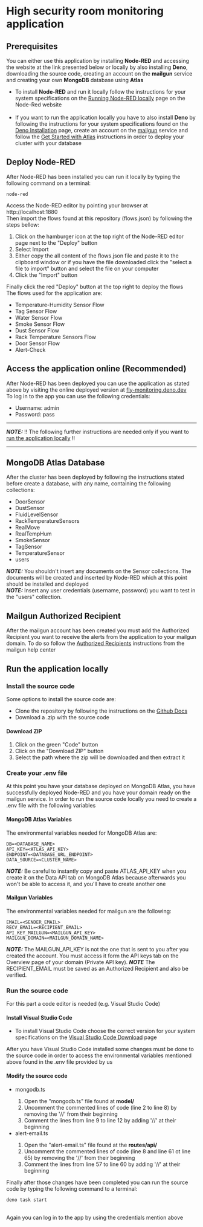 # High security room monitoring application

## Prerequisites

You can either use this application by installing <strong>Node-RED</strong> 
and accessing the website at the link presented below or locally by also installing 
<strong>Deno</strong>, 
downloading the source code,
creating an account on the <strong>mailgun</strong> service
and creating
your own <strong>MongoDB</strong> database using <strong>Atlas</strong>

<ul>
    <li>
        To install <strong>Node-RED</strong> and run it locally follow the instructions 
        for your system specifications on the 
        <a href=https://nodered.org/docs/getting-started/local>Running Node-RED locally</a> page 
        on the Node-Red website
    </li>
    <br>
    <li>
        If you want to run the application locally you have to also install <b>Deno</b> by 
        following the instructions for your system specifications found on the 
        <a href="https://deno.land/manual@v1.30.3/getting_started/installation">Deno Installation</a> 
        page,
        create an account on the <a href="https://www.mailgun.com/">mailgun</a> service
        and follow the 
        <a href="https://www.mongodb.com/docs/atlas/getting-started/">Get Started with Atlas</a>
        instructions in order to deploy your cluster with your database
    </li>
</ul>

## Deploy Node-RED
After Node-RED has been installed you can run it locally by typing the following command on a terminal:
<br>

```
node-red
```

Access the Node-RED editor by pointing your browser at <a>http://localhost:1880</a> 
<br>
Then import the flows found at this repository (flows.json) by following the steps bellow:

<ol>
    <li>Click on the hamburger icon at the top right of the Node-RED editor page next to the "Deploy" button</li>
    <li>Select Import</li>
    <li>Either copy the all content of the flows.json file and paste it to the clipboard window or if you have the
        file downloaded click the "select a file to import" button and select the file on your computer
    </li>
    <li>Click the "Import" button</li>
</ol>
Finally click the red "Deploy" button at the top right to deploy the flows
<br>
The flows used for the application are:
<ul>
    <li>Temperature-Humidity Sensor Flow</li>
    <li>Tag Sensor Flow</li>
    <li>Water Sensor Flow</li>
    <li>Smoke Sensor Flow</li>
    <li>Dust Sensor Flow</li>
    <li>Rack Temperature Sensors Flow</li>
    <li>Door Sensor Flow</li>
    <li>Alert-Check</li>
</ul>

## Access the application online (Recommended)
After Node-RED has been deployed you can use the application as stated above by visiting the 
online deployed version at <a href=https://fly-monitoring.deno.dev/>fly-monitoring.deno.dev</a>
<br>
To log in to the app you can use the following credentials:
<ul>
    <li>Username: admin</li>
    <li>Password: pass</li>
</ul>
<hr>

**_NOTE:_**  !! The following further instructions are needed only if you want to <u>run the application locally</u> !!

<hr>

## MongoDB Atlas Database
After the cluster has been deployed by following the instructions stated before create a database, with any name,
containing the following collections:
<ul>
    <li>DoorSensor</li>
    <li>DustSensor</li>
    <li>FluidLevelSensor</li>
    <li>RackTemperatureSensors</li>
    <li>RealMove</li>
    <li>RealTempHum</li>
    <li>SmokeSensor</li>
    <li>TagSensor</li>
    <li>TemperatureSensor</li>
    <li>users</li>
</ul>

**_NOTE:_**  You shouldn't insert any documents on the Sensor collections. The documents will be created and inserted
by Node-RED which at this point should be installed and deployed
<br>
**_NOTE:_**  Insert any user credentials (username, password) you want to test in the "users" collection.

## Mailgun Authorized Recipient
After the mailgun account has been created you must add the Authorized Recipient you want to receive the alerts from the 
application to your mailgun domain. To do so follow the 
<a href=https://help.mailgun.com/hc/en-us/articles/217531258-Authorized-Recipients>Authorized Recipients</a> 
instructions from the mailgun help center

## Run the application locally 

### Install the source code
Some options to install the source code are:
<ul>
    <li>
        Clone the repository by following the instructions on the 
        <a href=https://docs.github.com/en/repositories/creating-and-managing-repositories/cloning-a-repository>
            Github Docs
        </a>
    </li>
    <li>
        Download a .zip with the source code
    </li>
</ul>

#### Download ZIP
<ol>
    <li>Click on the green "Code" button</li>
    <li>Click on the "Download ZIP" button</li>
    <li>Select the path where the zip will be downloaded and then extract it</li>
</ol>

### Create your .env file 
At this point you have your database deployed on MongoDB Atlas, you have successfully deployed Node-RED and 
you have your domain ready on the mailgun service. In order to
run the source code locally you need to create a .env file with the following variables
#### MongoDB Atlas Variables
The environmental variables needed for MongoDB Atlas are:

```
DB=<DATABASE_NAME>
API_KEY=<ATLAS_API_KEY>
ENDPOINT=<DATABASE_URL_ENDPOINT>
DATA_SOURCE=<CLUSTER_NAME>
```

**_NOTE:_**  Be careful to instantly copy and paste ATLAS_API_KEY when you create it on the Data API tab on MongoDB Atlas
because afterwards you won't be able to access it, and you'll have to create another one

#### Mailgun Variables
The environmental variables needed for mailgun are the following:
<br>

```
EMAIL=<SENDER_EMAIL>
RECV_EMAIL=<RECIPIENT_EMAIL>
API_KEY_MAILGUN=<MAILGUN_API_KEY>
MAILGUN_DOMAIN=<MAILGUN_DOMAIN_NAME>
```

**_NOTE:_**  The MAILGUN_API_KEY is not the one that is sent to you after you created the account. You must access it 
form the API keys tab on the Overview page of your domain (Private API key).
**_NOTE_** The RECIPIENT_EMAIL must be saved as an Authorized Recipient and also be verified.
### Run the source code
For this part a code editor is needed (e.g. Visual Studio Code)
#### Install Visual Studio Code
<ul>
    <li>To install Visual Studio Code choose the correct version for your system specifications on the 
    <a href=https://code.visualstudio.com/Download>Visual Studio Code Download</a> page</li>
</ul>

After you have Visual Studio Code installed some changes must be done to the source code in order to access the 
environmental variables mentioned above found in the .env file provided by us

#### Modify the source code
<ul>
    <li>mongodb.ts</li>
    <ol>
        <li>Open the "mongodb.ts" file found at <strong>model/</strong></li>
        <li>Uncomment the commented lines of code (line 2 to line 8) by removing the '//' from their beginning</li>
        <li>Comment the lines from line 9 to line 12 by adding '//' at their beginning</li>
    </ol>
    <li>alert-email.ts</li>
    <ol>
        <li>Open the "alert-email.ts" file found at the <strong>routes/api/</strong></li>
        <li>Uncomment the commented lines of code (line 8 and line 61 ot line 65) by removing the '//' from their beginning</li>
        <li>Comment the lines from line 57 to line 60 by adding '//' at their beginning</li>
    </ol>
</ul>


Finally after those changes have been completed you can run the source code by typing the following command to a 
terminal:
<br>
```
deno task start
```
<br>
Again you can log in to the app by using the credentials mention above
